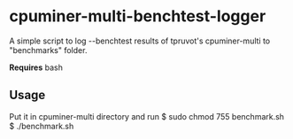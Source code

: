 # cpuminer-multi-benchtest-logger
A simple script to log --benchtest results of tpruvot's cpuminer-multi to "benchmarks" folder.

**Requires**
bash

## Usage
Put it in cpuminer-multi directory and run
$ sudo chmod 755 benchmark.sh
$ ./benchmark.sh
